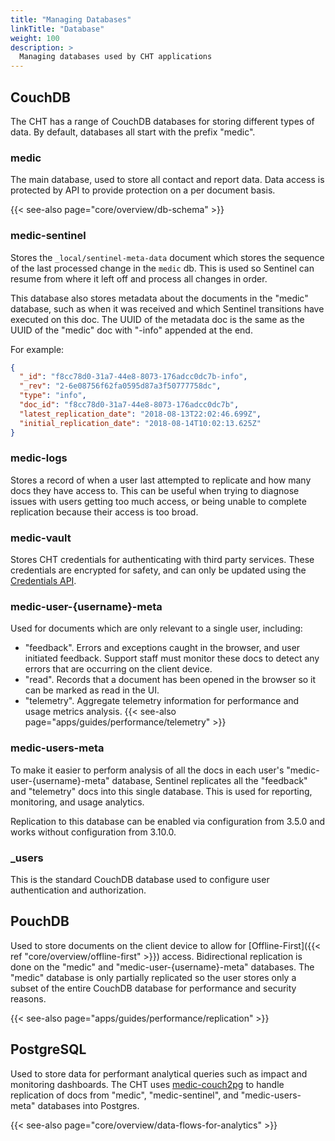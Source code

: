 ```yaml
---
title: "Managing Databases"
linkTitle: "Database"
weight: 100
description: >
  Managing databases used by CHT applications
---
```


## CouchDB

The CHT has a range of CouchDB databases for storing different types of data. By default, databases all start with the prefix "medic".

### medic

The main database, used to store all contact and report data. Data access is protected by API to provide protection on a per document basis.

{{< see-also page="core/overview/db-schema" >}}

### medic-sentinel

Stores the `_local/sentinel-meta-data` document which stores the sequence of the last processed change in the `medic` db. This is used so Sentinel can resume from where it left off and process all changes in order.

This database also stores metadata about the documents in the "medic" database, such as when it was received and which Sentinel transitions have executed on this doc. The UUID of the metadata doc is the same as the UUID of the "medic" doc with "-info" appended at the end.

For example:

```json
{
  "_id": "f8cc78d0-31a7-44e8-8073-176adcc0dc7b-info",
  "_rev": "2-6e08756f62fa0595d87a3f50777758dc",
  "type": "info",
  "doc_id": "f8cc78d0-31a7-44e8-8073-176adcc0dc7b",
  "latest_replication_date": "2018-08-13T22:02:46.699Z",
  "initial_replication_date": "2018-08-14T10:02:13.625Z"
}
```

### medic-logs

Stores a record of when a user last attempted to replicate and how many docs they have access to. This can be useful when trying to diagnose issues with users getting too much access, or being unable to complete replication because their access is too broad.

### medic-vault

Stores CHT credentials for authenticating with third party services. These credentials are encrypted for safety, and can only be updated using the [Credentials API](/apps/reference/api#put-apiv1credentials).

### medic-user-{username}-meta

Used for documents which are only relevant to a single user, including:

- "feedback". Errors and exceptions caught in the browser, and user initiated feedback. Support staff must monitor these docs to detect any errors that are occurring on the client device.
- "read". Records that a document has been opened in the browser so it can be marked as read in the UI.
- "telemetry". Aggregate telemetry information for performance and usage metrics analysis. {{< see-also page="apps/guides/performance/telemetry" >}}

### medic-users-meta

To make it easier to perform analysis of all the docs in each user's "medic-user-{username}-meta" database, Sentinel replicates all the "feedback" and "telemetry" docs into this single database. This is used for reporting, monitoring, and usage analytics.

Replication to this database can be enabled via configuration from 3.5.0 and works without configuration from 3.10.0.

### \_users

This is the standard CouchDB database used to configure user authentication and authorization.

## PouchDB

Used to store documents on the client device to allow for [Offline-First]({{< ref "core/overview/offline-first" >}}) access. Bidirectional replication is done on the "medic" and "medic-user-{username}-meta" databases. The "medic" database is only partially replicated so the user stores only a subset of the entire CouchDB database for performance and security reasons.

{{< see-also page="apps/guides/performance/replication" >}}

## PostgreSQL

Used to store data for performant analytical queries such as impact and monitoring dashboards. The CHT uses [medic-couch2pg](https://github.com/medic/medic-couch2pg) to handle replication of docs from "medic", "medic-sentinel", and "medic-users-meta" databases into Postgres.

{{< see-also page="core/overview/data-flows-for-analytics" >}}
